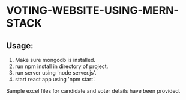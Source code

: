 # VOTING-WEBSITE-USING-MERN-STACK

## Usage:

  1. Make sure mongodb is installed.
  2. run npm install in directory of project.
  3. run server using 'node server.js'.
  4. start react app using 'npm start'.
  
  Sample excel files for candidate and voter details have been provided.

